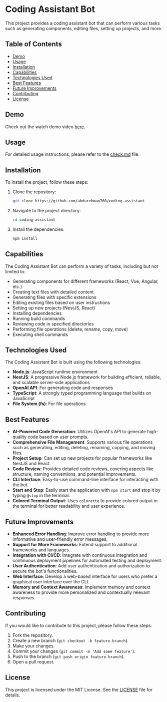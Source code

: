 # Coding Assistant Bot

This project provides a coding assistant bot that can perform various tasks such as generating components, editing files, setting up projects, and more.

## Table of Contents

- [Demo](#demo)
- [Usage](#usage)
- [Installation](#installation)
- [Capabilities](#capabilities)
- [Technologies Used](#technologies-used)
- [Best Features](#best-features)
- [Future Improvements](#future-improvements)
- [Contributing](#contributing)
- [License](#license)

## Demo

Check out the watch demo video [here]([https://your-demo-link.com](https://drive.google.com/file/d/1YVuDRyKXfFcZH09bqYBVpAlmY4VRvUas/view?usp=drivesdk)).

## Usage

For detailed usage instructions, please refer to the [check.md](projectDOC/check.md) file.

## Installation

To install the project, follow these steps:

1. Clone the repository:
   ```bash
   git clone https://github.com/abdurehman760/coding-assistant
   ```

2. Navigate to the project directory:
   ```bash
   cd coding-assistant
   ```

3. Install the dependencies:
   ```bash
   npm install
   ```

## Capabilities

The Coding Assistant Bot can perform a variety of tasks, including but not limited to:
- Generating components for different frameworks (React, Vue, Angular, etc.)
- Creating text files with detailed content
- Generating files with specific extensions
- Editing existing files based on user instructions
- Setting up new projects (NestJS, React)
- Installing dependencies
- Running build commands
- Reviewing code in specified directories
- Performing file operations (delete, rename, copy, move)
- Executing shell commands

## Technologies Used

The Coding Assistant Bot is built using the following technologies:
- **Node.js**: JavaScript runtime environment
- **NestJS**: A progressive Node.js framework for building efficient, reliable, and scalable server-side applications
- **OpenAI API**: For generating code and responses
- **TypeScript**: A strongly typed programming language that builds on JavaScript
- **File System (fs)**: For file operations

## Best Features

- **AI-Powered Code Generation**: Utilizes OpenAI's API to generate high-quality code based on user prompts.
- **Comprehensive File Management**: Supports various file operations such as generating, editing, deleting, renaming, copying, and moving files.
- **Project Setup**: Can set up new projects for popular frameworks like NestJS and React.
- **Code Review**: Provides detailed code reviews, covering aspects like structure, naming conventions, and potential improvements.
- **CLI Interface**: Easy-to-use command-line interface for interacting with the bot.
- **Start and Stop**: Easily start the application with `npm start` and stop it by typing `@stop` in the terminal.
- **Colored Terminal Output**: Uses `colorette` to provide colored output in the terminal for better readability and user experience.

## Future Improvements

- **Enhanced Error Handling**: Improve error handling to provide more informative and user-friendly error messages.
- **Support for More Frameworks**: Extend support to additional frameworks and languages.
- **Integration with CI/CD**: Integrate with continuous integration and continuous deployment pipelines for automated testing and deployment.
- **User Authentication**: Add user authentication and authorization to secure the bot's functionalities.
- **Web Interface**: Develop a web-based interface for users who prefer a graphical user interface over the CLI.
- **Memory and Context Awareness**: Implement memory and context awareness to provide more personalized and contextually relevant responses.

## Contributing

If you would like to contribute to this project, please follow these steps:

1. Fork the repository.
2. Create a new branch (`git checkout -b feature-branch`).
3. Make your changes.
4. Commit your changes (`git commit -m 'Add some feature'`).
5. Push to the branch (`git push origin feature-branch`).
6. Open a pull request.

## License

This project is licensed under the MIT License. See the [LICENSE](LICENSE) file for details.

